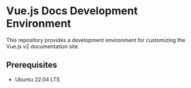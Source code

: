 # Vue.js Docs Development Environment

This repository provides a development environment for customizing the Vue.js v2 documentation site.

## Prerequisites
- Ubuntu 22.04 LTS
